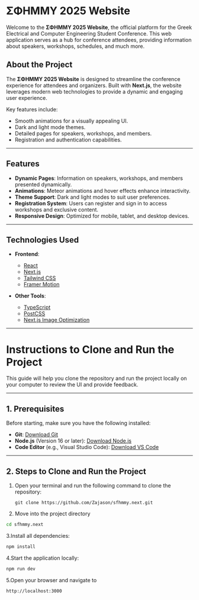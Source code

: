 # **ΣΦΗΜΜΥ 2025 Website**

Welcome to the **ΣΦΗΜΜΥ 2025 Website**, the official platform for the Greek Electrical and Computer Engineering Student Conference. This web application serves as a hub for conference attendees, providing information about speakers, workshops, schedules, and much more.

## **About the Project**

The **ΣΦΗΜΜΥ 2025 Website** is designed to streamline the conference experience for attendees and organizers. Built with **Next.js**, the website leverages modern web technologies to provide a dynamic and engaging user experience.

Key features include:

- Smooth animations for a visually appealing UI.
- Dark and light mode themes.
- Detailed pages for speakers, workshops, and members.
- Registration and authentication capabilities.

---

## **Features**

- **Dynamic Pages**: Information on speakers, workshops, and members presented dynamically.
- **Animations**: Meteor animations and hover effects enhance interactivity.
- **Theme Support**: Dark and light modes to suit user preferences.
- **Registration System**: Users can register and sign in to access workshops and exclusive content.
- **Responsive Design**: Optimized for mobile, tablet, and desktop devices.

---

## **Technologies Used**

- **Frontend**:

  - [React](https://reactjs.org/)
  - [Next.js](https://nextjs.org/)
  - [Tailwind CSS](https://tailwindcss.com/)
  - [Framer Motion](https://www.framer.com/motion/)

- **Other Tools**:
  - [TypeScript](https://www.typescriptlang.org/)
  - [PostCSS](https://postcss.org/)
  - [Next.js Image Optimization](https://nextjs.org/docs/basic-features/image-optimization)

---

# Instructions to Clone and Run the Project

This guide will help you clone the repository and run the project locally on your computer to review the UI and provide feedback.

---

## **1. Prerequisites**

Before starting, make sure you have the following installed:

- **Git**: [Download Git](https://git-scm.com/)
- **Node.js** (Version 16 or later): [Download Node.js](https://nodejs.org/)
- **Code Editor** (e.g., Visual Studio Code): [Download VS Code](https://code.visualstudio.com/)

---

## **2. Steps to Clone and Run the Project**

1. Open your terminal and run the following command to clone the repository:

   ```
   git clone https://github.com/Zajason/sfhmmy.next.git
   ```

2. Move into the project directory

```bash
cd sfhmmy.next
```

3.Install all dependencies:

```bash
npm install
```

4.Start the application locally:

```bash
npm run dev
```

5.Open your browser and navigate to

```bash
http://localhost:3000
```

